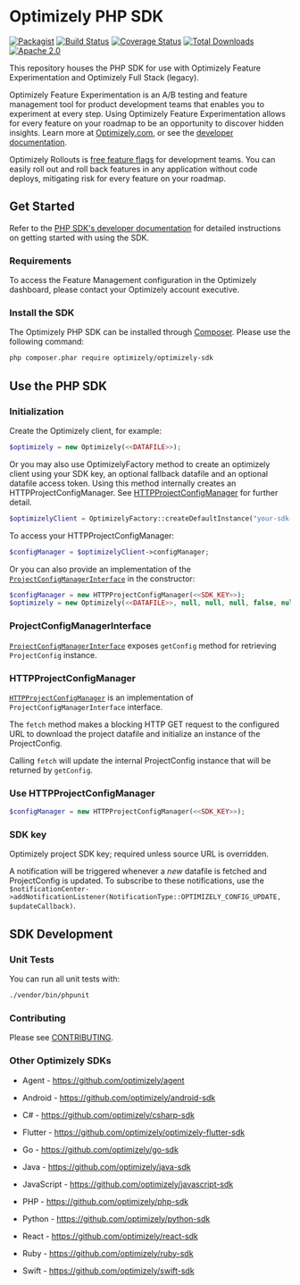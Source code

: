 # Optimizely PHP SDK
[![Packagist](https://badgen.net/packagist/v/optimizely/optimizely-sdk)](https://packagist.org/packages/optimizely/optimizely-sdk)
[![Build Status](https://travis-ci.org/optimizely/php-sdk.svg?branch=master)](https://travis-ci.org/optimizely/php-sdk)
[![Coverage Status](https://coveralls.io/repos/github/optimizely/php-sdk/badge.svg?branch=master)](https://coveralls.io/github/optimizely/php-sdk?branch=master)
[![Total Downloads](https://poser.pugx.org/optimizely/optimizely-sdk/downloads)](https://packagist.org/packages/optimizely/optimizely-sdk)
[![Apache 2.0](https://img.shields.io/github/license/nebula-plugins/gradle-extra-configurations-plugin.svg)](http://www.apache.org/licenses/LICENSE-2.0)

This repository houses the PHP SDK for use with Optimizely Feature Experimentation and Optimizely Full Stack (legacy).

Optimizely Feature Experimentation is an A/B testing and feature management tool for product development teams that enables you to experiment at every step. Using Optimizely Feature Experimentation allows for every feature on your roadmap to be an opportunity to discover hidden insights. Learn more at [Optimizely.com](https://www.optimizely.com/products/experiment/feature-experimentation/), or see the [developer documentation](https://docs.developers.optimizely.com/experimentation/v4.0.0-full-stack/docs/welcome).

Optimizely Rollouts is [free feature flags](https://www.optimizely.com/free-feature-flagging/) for development teams. You can easily roll out and roll back features in any application without code deploys, mitigating risk for every feature on your roadmap.

## Get Started

Refer to the [PHP SDK's developer documentation](https://docs.developers.optimizely.com/experimentation/v4.0.0-full-stack/docs/php-sdk) for detailed instructions on getting started with using the SDK.

### Requirements

To access the Feature Management configuration in the Optimizely dashboard, please contact your Optimizely account executive.

### Install the SDK

The Optimizely PHP SDK can be installed through [Composer](https://getcomposer.org/). Please use the following command:

```bash
php composer.phar require optimizely/optimizely-sdk
```

## Use the PHP SDK

### Initialization

Create the Optimizely client, for example:

```php
$optimizely = new Optimizely(<<DATAFILE>>);
```

Or you may also use OptimizelyFactory method to create an optimizely client using your SDK key, an optional fallback datafile and an optional datafile access token. Using this method internally creates an HTTPProjectConfigManager. See [HTTPProjectConfigManager](#use-httpprojectconfigmanager) for further detail.

```php
$optimizelyClient = OptimizelyFactory::createDefaultInstance("your-sdk-key", <<DATAFILE>>, <<DATAFILE_AUTH_TOKEN>>);
```
To access your HTTPProjectConfigManager:

```php
$configManager = $optimizelyClient->configManager;
```

Or you can also provide an implementation of the [`ProjectConfigManagerInterface`](https://github.com/optimizely/php-sdk/blob/master/src/Optimizely/ProjectConfigManager/ProjectConfigManagerInterface.php) in the constructor:

```php
$configManager = new HTTPProjectConfigManager(<<SDK_KEY>>);
$optimizely = new Optimizely(<<DATAFILE>>, null, null, null, false, null, $configManager);
```

### ProjectConfigManagerInterface
[`ProjectConfigManagerInterface`](https://github.com/optimizely/php-sdk/blob/master/src/Optimizely/ProjectConfigManager/ProjectConfigManagerInterface.php) exposes `getConfig` method for retrieving `ProjectConfig` instance.

### <a name="http_config_manager"></a> HTTPProjectConfigManager

[`HTTPProjectConfigManager`](https://github.com/optimizely/php-sdk/blob/master/src/Optimizely/ProjectConfigManager/HTTPProjectConfigManager.php)
is an implementation of `ProjectConfigManagerInterface` interface.

The `fetch` method makes a blocking HTTP GET request to the configured URL to download the
project datafile and initialize an instance of the ProjectConfig.

Calling `fetch` will update the internal ProjectConfig instance that will be returned by `getConfig`.

### Use HTTPProjectConfigManager

```php
$configManager = new HTTPProjectConfigManager(<<SDK_KEY>>);
```

### SDK key
Optimizely project SDK key; required unless source URL is overridden.

A notification will be triggered whenever a _new_ datafile is fetched and ProjectConfig is updated. To subscribe to these notifications, use the `$notificationCenter->addNotificationListener(NotificationType::OPTIMIZELY_CONFIG_UPDATE, $updateCallback)`.

## SDK Development

### Unit Tests

You can run all unit tests with:

```bash
./vendor/bin/phpunit
```

### Contributing

Please see [CONTRIBUTING](CONTRIBUTING.md).

### Other Optimizely SDKs

- Agent - https://github.com/optimizely/agent

- Android - https://github.com/optimizely/android-sdk

- C# - https://github.com/optimizely/csharp-sdk

- Flutter - https://github.com/optimizely/optimizely-flutter-sdk

- Go - https://github.com/optimizely/go-sdk

- Java - https://github.com/optimizely/java-sdk

- JavaScript - https://github.com/optimizely/javascript-sdk

- PHP - https://github.com/optimizely/php-sdk

- Python - https://github.com/optimizely/python-sdk

- React - https://github.com/optimizely/react-sdk

- Ruby - https://github.com/optimizely/ruby-sdk

- Swift - https://github.com/optimizely/swift-sdk
